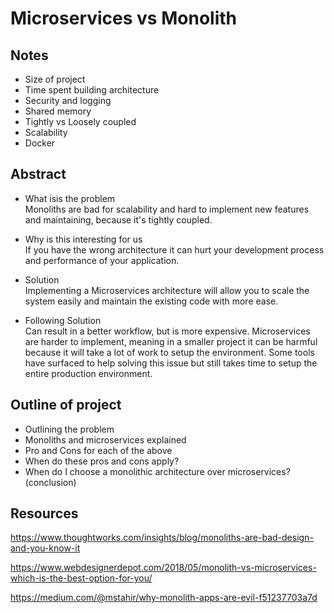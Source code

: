 # Microservices vs Monolith

## Notes
- Size of project
- Time spent building architecture
- Security and logging
- Shared memory
- Tightly vs Loosely coupled
- Scalability
- Docker


## Abstract
- What isis the problem  
  Monoliths are bad for scalability and hard to implement new features and maintaining, because it's tightly coupled.  

- Why is this interesting for us  
  If you have the wrong architecture it can hurt your development process and performance of your application.

- Solution  
  Implementing a Microservices architecture will allow you to scale the system easily and maintain the existing code with more ease.

- Following Solution  
  Can result in a better workflow, but is more expensive.
  Microservices are harder to implement, meaning in a smaller project it can be harmful because it will take a lot of work to setup the environment. Some tools have surfaced to help solving this issue but still takes time to setup the entire production environment.

## Outline of project
- Outlining the problem
- Monoliths and microservices explained
- Pro and Cons for each of the above
- When do these pros and cons apply?
- When do I choose a monolithic architecture over microservices? (conclusion)


## Resources
https://www.thoughtworks.com/insights/blog/monoliths-are-bad-design-and-you-know-it

https://www.webdesignerdepot.com/2018/05/monolith-vs-microservices-which-is-the-best-option-for-you/

https://medium.com/@mstahir/why-monolith-apps-are-evil-f51237703a7d
